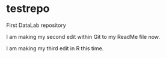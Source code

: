 # testrepo
First DataLab repository

I am making my second edit within Git to my ReadMe file now.

I am making my third edit in R this time. 
